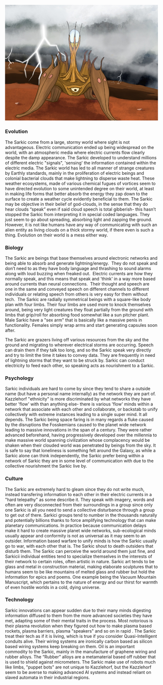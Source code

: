 
![Lightning Mob](../Photo_Directory/Sarkic.jpg)

### Evolution 

The Sarkic come from a large, stormy world where sight is not advantageous.  Electric communication ended up being widespread on the world, with an atmospheric media where electric currents flow clearly despite the damp appearance.  The Sarkic developed to understand millions of different electric "signals", 'sensing' the information contained within the electric media.  The Sarkic world has led to all manner of strange creatures by Earthly standards, mainly in the proliferation of electric beings and colonial bacterial clouds that make lightning to disperse waste heat.  These weather ecosystems, made of various chemical fugues of vortices seem to have directed evolution to some unintended degree on their world, at least in making life forms that better absorb the energy they zap down to the surface to create a weather cycle evidently beneficial to them.  The Sarkic may be objective in their belief of god-clouds, in the sense that they do hear clouds “speak” even if said cloud speech is total gibberish- this hasn’t stopped the Sarkic from interpreting it in special coded languages.  They just seem to go about spreading, absorbing light and zapping the ground.  However, it is not like humans have any way of communicating with such an alien entity as living clouds on a thick stormy world, if there even is such a thing.  Evolution on their world is a mess either way.

### Biology

The Sarkic are beings that base themselves around electronic networks and being able to absorb and generate lightning/energy.  They do not speak and don’t need to as they have body language and thrashing to sound alarms along with loud buzzing when freaked out.  Electric currents are how they normally speak, and this means that speak and 'think' in a way more based around currents than neural connections.  Their thought and speech are one in the same and conveyed speech on different channels to different individuals or relating speech from others is very easy for them without tech.  The Sarkic are radially symmetrical beings with a square-like body plan with four limbs.  Their four limbs are used more to knock themselves around, being very light creatures they float partially from the ground with limbs that grip/roll for absorbing food somewhat like a sun pitcher plant.  Male Sarkic have a "sex arm" that is basically like a massive penis in functionality.  Females simply wrap arms and start generating capsules soon after.

The Sarkic are grazers living off various resources from the sky and the ground and migrating to wherever electrical storms are occurring.  Speech can drain them if they talk too long, and so the Sarkic speak very directly and try to limit the time it takes to convey data.  They are frequently in need of lightning storms that they want to be struck by.  Sarkic can conduct electricity to feed each other, so speaking acts as nourishment to a Sarkic.  

### Psychology

Sarkic individuals are hard to come by since they tend to share a outside name (but have a personal name internally) as the network they are part of.  Kazzlehorf "ethnicity" is more discriminated by what networks they have better 'flow' with than anything else- there is various 'flow' minds within a network that associate with each other and collaborate, or backstab to unify collectively with extreme instances leading to a single super mind.  It all depends.  The Sarkic being space faring is in many regards a fluke caused by the disruptions the Fosskemians caused to the planet wide network leading to massive innovations in the span of a century.  They were rather advanced beforehand, having progressively developed over the millennia to make massive world spanning civilization whose complacency would be shaken when their clouded world was penetrated by beings from the sky. It is safe to say that loneliness is something felt around the Galaxy, as while a Sarkic alone can think independently, the Sarkic prefer being within a network of Sarkic they are in some level of communication with due to the collective nourishment the Sarkic live by.

### Culture

The Sarkic are extremely hard to gleam since they do not write much, instead transfering information to each other in their electric currents in a "hard telepathy" as some describe it.  They speak with imagery, words and often are very disconnected from their surroundings in a group since only one Sarkic is all you need to send a collective disturbance through a group to get out of there.  Sarkici groups tend to number in the thousands naturally and potentially billions thanks to force amplifying technology that can make planetary communications.  In practice because communication delays make it hard to create massive planet wide networks, sub-ecological minds usually appear and conformity is not as universal as it may seem to an outsider.  Information based warfare to unify minds is how the Sarkic usually go to war, with each other that is.  The Sarkic shout to death outsiders that disturb them.  The Sarkic can perceive the world around them just fine, and Sarkicii individual entities tend to specialize themselves in the interests of their network to certain roles, often artistic in nature.  Sarkic art tends to be glass and metal in construction material, making elaborate sculptures that to humans seem to be like mountains of melted glass and rubber but hold the information for epics and poems.  One example being the Vacuum Mountain Manuscript, which pertains to the nature of energy and our thirst for warmth of even hostile worlds in a cold, dying universe.

### Technology

Sarkic innovations can appear sudden due to their many minds digesting information diffused to them from the more advanced societies they have met, adapting some of their mental traits in the process.  Most notorious is their plasma revolution when they figured out how to make plasma based rockets, plasma barriers, plasma "speakers" and so on in rapid .  The Sarkic treat their tech as if it is living, which is true if you consider Quasi-Intelligent conduits alive.  Their wiring systems are ironically carbon based as silicon based wiring systems keep breaking on them.  Oil is an important commodity to the Sarkic, mainly in the manufacture of graphene wiring and rubber alloys.  The “Rubber” alloys are a metamaterial based off rubber that is used to shield against micrometers. The Sarkic make use of robots much like limbs, "puppet bots" are not unique to Kazzlehorf, but the Kazzlehorf seem to be averse to making advanced AI systems and instead reliant on slaved automata in their industrial regions.   
